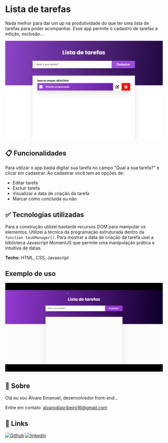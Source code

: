 
# Lista de tarefas

Nada melhor para dar um up na produtividade do que ter uma lista de tarefas para poder acompanhar. Esse app permite o cadastro de tarefas a edição, exclusão...

![Print da home do projeto](./images/Screenshot_index.png)




## 📋 Funcionalidades

Para utilizar o app basta digitar sua tarefa no campo "Qual a sua tarefa?" e clicar em cadastrar. Ao cadastrar você tem as opções de:
 - Editar tarefa
 - Excluir tarefa
 - Visualizar a data de criação da tarefa
 - Marcar como concluída ou não

## ✅ Tecnologias utilizadas

Para a construção utilizei bastante recursos DOM para manipular os elementos. Utilizei a técnica da programação estruturada dentro da `function taskManager()`. Para mostrar a data de criação da tarefa usei a biblioteca Javascript MomentJS que permite uma manipulação prática e intuitiva de datas.

**Techs:** HTML, CSS, Javascript


## Exemplo de uso

![Exemplo de uso do to do list](./images/index_gif.gif)


## 🚀 Sobre
Olá eu sou Álvaro Emanuel, desenvolvedor front-end...

Entre em contato: alvarodiasribeiro16@gmail.com


## 🔗 Links
[![Github](https://img.shields.io/badge/my_portfolio-000?style=for-the-badge&logo=ko-fi&logoColor=white)](https://github.com/AlvaroEmanuel20/)
[![linkedin](https://img.shields.io/badge/linkedin-0A66C2?style=for-the-badge&logo=linkedin&logoColor=white)](https://www.linkedin.com/alvaroemanuel20)

